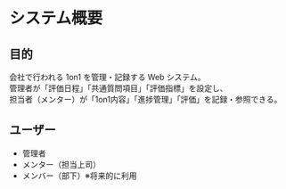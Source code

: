 # システム概要

## 目的
会社で行われる 1on1 を管理・記録する Web システム。  
管理者が「評価日程」「共通質問項目」「評価指標」を設定し、  
担当者（メンター）が「1on1内容」「進捗管理」「評価」を記録・参照できる。

## ユーザー
- 管理者
- メンター（担当上司）
- メンバー（部下）※将来的に利用
